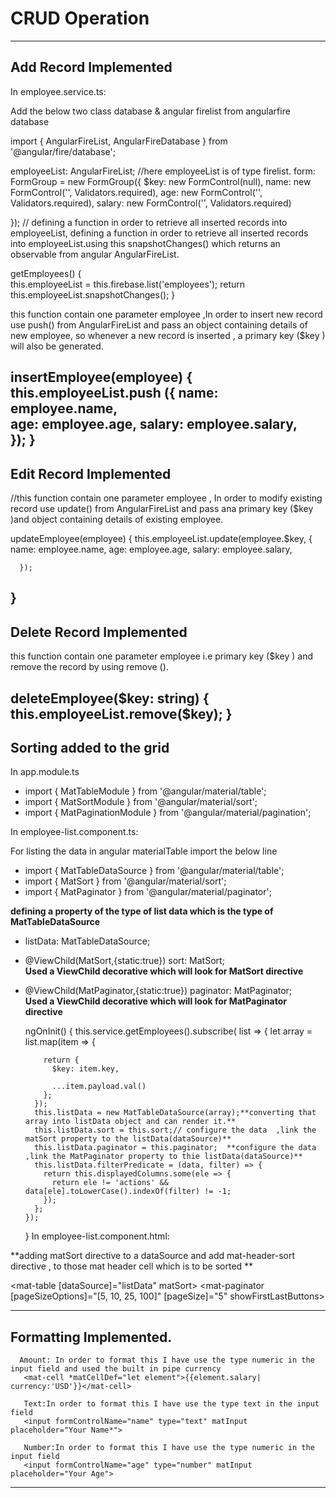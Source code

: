 # CRUD Operation

---

## Add Record Implemented
In  employee.service.ts:

Add the below two class database & angular firelist from angularfire database

import {  AngularFireList, AngularFireDatabase } from '@angular/fire/database';

 employeeList: AngularFireList<any>;  //here employeeList is of type firelist.
  form: FormGroup = new FormGroup({
    $key: new FormControl(null),
    name: new FormControl('', Validators.required),
    age: new FormControl('', Validators.required),
    salary: new FormControl('', Validators.required)
   
   
  });
  // defining a function in order to retrieve all inserted records into employeeList, defining a function in order to retrieve all inserted records into employeeList.using this snapshotChanges() which returns an observable from angular AngularFireList.
    
   getEmployees()  {   
    this.employeeList = this.firebase.list('employees'); 
    return this.employeeList.snapshotChanges(); }

 this function contain one parameter employee ,In order to insert new record use push() from AngularFireList and pass an object containing details of new employee, so whenever a new record is inserted , a primary key ($key ) will also be generated.
  
 insertEmployee(employee) {
      this.employeeList.push ({
       name: employee.name,     
      age: employee.age,
      salary: employee.salary,   
    });
  }
---
## Edit Record Implemented
//this function contain one parameter employee , In order to modify existing record use update() from AngularFireList and pass ana primary key ($key )and object containing details of existing employee.

updateEmployee(employee) { 
     this.employeeList.update(employee.$key,
      {
        name: employee.name,
        age: employee.age,
        salary: employee.salary,
      
      });
  }
---
## Delete Record Implemented 

this function contain one parameter employee i.e  primary key ($key ) and remove the record by using remove ().

 deleteEmployee($key: string) {  
    this.employeeList.remove($key);
  }
---
## Sorting added to the grid


In app.module.ts 

- import { MatTableModule } from '@angular/material/table';
- import { MatSortModule } from '@angular/material/sort';
- import { MatPaginationModule } from '@angular/material/pagination';

In employee-list.component.ts:

 For listing the data in angular materialTable import the below line
- import { MatTableDataSource } from '@angular/material/table';
- import { MatSort } from '@angular/material/sort';
- import { MatPaginator } from '@angular/material/paginator';

**defining a property of the type of list data which is the type of MatTableDataSource**

- listData: MatTableDataSource<any>; 
- @ViewChild(MatSort,{static:true}) sort: MatSort; <br/>   **Used a ViewChild decorative which will look  for MatSort directive**
- @ViewChild(MatPaginator,{static:true}) paginator: MatPaginator;<br/>
 **Used a ViewChild decorative which will look  for MatPaginator directive**

    ngOnInit() {
    this.service.getEmployees().subscribe(
      list => {
        let array = list.map(item => {
         
          return {
            $key: item.key,
            
            ...item.payload.val()
          }; 
        });
        this.listData = new MatTableDataSource(array);**converting that array into listData object and can render it.**
        this.listData.sort = this.sort;// configure the data  ,link the matSort property to the listData(dataSource)**
        this.listData.paginator = this.paginator;  **configure the data ,link the MatPaginator property to thie listData(dataSource)**
        this.listData.filterPredicate = (data, filter) => {
          return this.displayedColumns.some(ele => {
            return ele != 'actions' && data[ele].toLowerCase().indexOf(filter) != -1;
          });
        };
      });
  }
In employee-list.component.html:

**adding matSort directive to a dataSource and add  mat-header-sort directive , to those mat header cell which is to be sorted **

 <mat-table [dataSource]="listData"  matSort>
 <mat-paginator [pageSizeOptions]="[5, 10, 25, 100]" [pageSize]="5" showFirstLastButtons></mat-paginator>

---

## Formatting Implemented.
           

      Amount: In order to format this I have use the type numeric in the input field and used the built in pipe currency
       <mat-cell *matCellDef="let element">{{element.salary| currency:'USD'}}</mat-cell>

       Text:In order to format this I have use the type text in the input field
       <input formControlName="name" type="text" matInput placeholder="Your Name*">

       Number:In order to format this I have use the type numeric in the input field
       <input formControlName="age" type="number" matInput placeholder="Your Age">

---

